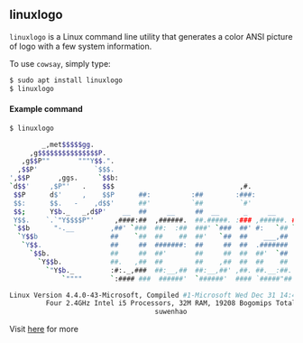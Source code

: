 ---
---

linuxlogo
-------
`linuxlogo`  is a Linux command line utility that generates a color ANSI picture of logo with a few system information.

To use `cowsay`, simply type:

~~~ bash
$ sudo apt install linuxlogo
$ linuxlogo 
~~~

<!--more-->

#### Example command

~~~bash
$ linuxlogo 
~~~
~~~ bash
        _,met$$$$$gg.
     ,g$$$$$$$$$$$$$$$P.
   ,g$$P""       """Y$$.".
  ,$$P'              `$$$.
',$$P       ,ggs.     `$$b:
`d$$'     ,$P"'   .    $$$                               ,#.
 $$P      d$'     ,    $$P      ##:          :##        :###:
 $$:      $$.   -    ,d$$'      ##'          `##         `#'
 $$;      Y$b._   _,d$P'    __  ##     __     ##  __      _     __          _
 Y$$.    `.`"Y$$$$P"'     ,####:##  ,######.  ##.#####. :### ,######. ###.####:
 `$$b      "-.__         ,##' `###  ##:  :##  ###' `###  ##' #:   `## `###' `##:
  `Y$$b                  ##    `##  ##    ##  ##'   `##  ##    ___,##  ##:   `##
   `Y$$.                 ##     ##  #######:  ##     ##  ##  .#######  ##'    ##
     `$$b.               ##     ##  ##'       ##     ##  ##  ##'  `##  ##     ##
       `Y$$b.            ##.   ,##  ##        ##    ,##  ##  ##    ##  ##     ##
         `"Y$b._         :#:._,###  ##:__,##  ##:__,##' ,##. ##.__:##. ##     ##
             `""""       `:#### ###  ######'  `######'  #### `#####"## ##     ##

Linux Version 4.4.0-43-Microsoft, Compiled #1-Microsoft Wed Dec 31 14:42:53 PST 2014
         Four 2.4GHz Intel i5 Processors, 32M RAM, 19208 Bogomips Total
                                    suwenhao
~~~



Visit [here](https://www.tecmint.com/linux_logo-tool-to-print-color-ansi-logos-of-linux/) for more
